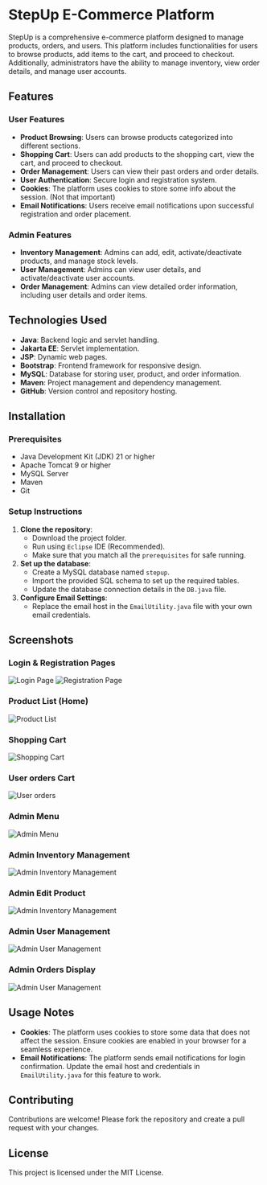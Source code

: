 # StepUp E-Commerce Platform

StepUp is a comprehensive e-commerce platform designed to manage products, orders, and users. This platform includes functionalities for users to browse products, add items to the cart, and proceed to checkout. Additionally, administrators have the ability to manage inventory, view order details, and manage user accounts.

## Features

### User Features

- **Product Browsing**: Users can browse products categorized into different sections.
- **Shopping Cart**: Users can add products to the shopping cart, view the cart, and proceed to checkout.
- **Order Management**: Users can view their past orders and order details.
- **User Authentication**: Secure login and registration system.
- **Cookies**: The platform uses cookies to store some info about the session. (Not that important)
- **Email Notifications**: Users receive email notifications upon successful registration and order placement.

### Admin Features

- **Inventory Management**: Admins can add, edit, activate/deactivate products, and manage stock levels.
- **User Management**: Admins can view user details, and activate/deactivate user accounts.
- **Order Management**: Admins can view detailed order information, including user details and order items.

## Technologies Used

- **Java**: Backend logic and servlet handling.
- **Jakarta EE**: Servlet implementation.
- **JSP**: Dynamic web pages.
- **Bootstrap**: Frontend framework for responsive design.
- **MySQL**: Database for storing user, product, and order information.
- **Maven**: Project management and dependency management.
- **GitHub**: Version control and repository hosting.

## Installation

### Prerequisites

- Java Development Kit (JDK) 21 or higher
- Apache Tomcat 9 or higher
- MySQL Server
- Maven
- Git

### Setup Instructions

1. **Clone the repository**:
    - Download the project folder.
    - Run using `Eclipse` IDE (Recommended).
    - Make sure that you match all the `prerequisites` for safe running.
2. **Set up the database**:
    - Create a MySQL database named `stepup`.
    - Import the provided SQL schema to set up the required tables.
    - Update the database connection details in the `DB.java` file.
3. **Configure Email Settings**:
    - Replace the email host in the `EmailUtility.java` file with your own email credentials.

## Screenshots

### Login & Registration Pages
![Login Page](screenshots/login.png)
![Registration Page](screenshots/register.png)

### Product List (Home)
![Product List](screenshots/products.png)

### Shopping Cart
![Shopping Cart](screenshots/cart.png)

### User orders Cart
![User orders](screenshots/orders.png)

### Admin Menu
![Admin Menu](screenshots/menu.png)

### Admin Inventory Management
![Admin Inventory Management](screenshots/inventory.png)

### Admin Edit Product
![Admin Inventory Management](screenshots/edit.png)

### Admin User Management
![Admin User Management](screenshots/users.png)

### Admin Orders Display
![Admin User Management](screenshots/aOrder.png)

## Usage Notes

- **Cookies**: The platform uses cookies to store some data that does not affect the session. Ensure cookies are enabled in your browser for a seamless experience.
- **Email Notifications**: The platform sends email notifications for login confirmation. Update the email host and credentials in `EmailUtility.java` for this feature to work.

## Contributing

Contributions are welcome! Please fork the repository and create a pull request with your changes.

## License

This project is licensed under the MIT License.
